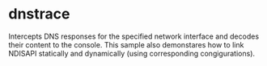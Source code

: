 # dnstrace

Intercepts DNS responses for the specified network interface and decodes their content to the console. This sample also demonstares how to link NDISAPI statically and dynamically (using corresponding congigurations).



